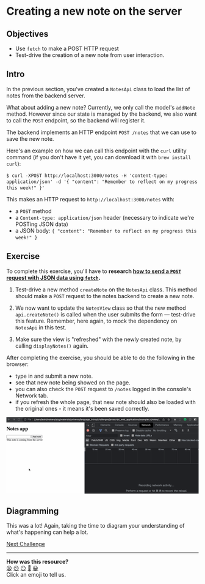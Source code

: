 # Creating a new note on the server

## Objectives

 * Use `fetch` to make a POST HTTP request
 * Test-drive the creation of a new note from user interaction.

## Intro

In the previous section, you've created a `NotesApi` class to load the list 
of notes from the backend server.

What about adding a new note? Currently, we only call the model's
`addNote` method. However since our state is managed by the backend, we also
want to call the `POST` endpoint, so the backend will register it.

The backend implements an HTTP endpoint `POST /notes` that we can use to save
the new note.

Here's an example on how we can call this endpoint with the `curl` utility
command (if you don't have it yet, you can download it with `brew install
curl`):

```
$ curl -XPOST http://localhost:3000/notes -H 'content-type: application/json' -d '{ "content": "Remember to reflect on my progress this week!" }'
```

This makes an HTTP request to `http://localhost:3000/notes` with:
 * a `POST` method
 * a `Content-type: application/json` header (necessary to indicate we're POSTing JSON data)
 * a JSON body: `{ "content": "Remember to reflect on my progress this week!" }`

<!-- OMITTED -->

## Exercise 

To complete this exercise, you'll have to **research [how to send a `POST`
request with JSON data using `fetch`](https://developer.mozilla.org/en-US/docs/Web/API/Fetch_API/Using_Fetch#uploading_json_data).**

1. Test-drive a new method `createNote` on the `NotesApi` class. This method
   should make a `POST` request to the notes backend to create a new note.

2. We now want to update the `NotesView` class so that the new method `api.createNote()` is called when the user submits the form — test-drive this feature. Remember, here again, to mock the dependency on `NotesApi` in this test.

3. Make sure the view is "refreshed" with the newly created note, by calling `displayNotes()` again.

After completing the exercise, you should be able to do the following in the
browser:
 * type in and submit a new note.
 * see that new note being showed on the page.
* you can also check the `POST` request to `/notes` logged in the console's Network tab.
 * if you refresh the whole page, that new note should also be loaded with the original ones - it means it's been saved correctly.

![](./resources/notes-fetch-2.gif)

## Diagramming

This was a lot! Again, taking the time to diagram your understanding of what's
happening can help a lot.

[Next Challenge](16_promises.md)

<!-- BEGIN GENERATED SECTION DO NOT EDIT -->

---

**How was this resource?**  
[😫](https://airtable.com/shrUJ3t7KLMqVRFKR?prefill_Repository=makersacademy%2Fjavascript-web-applications&prefill_File=contents%2F15_creating_new_note_server.md&prefill_Sentiment=😫) [😕](https://airtable.com/shrUJ3t7KLMqVRFKR?prefill_Repository=makersacademy%2Fjavascript-web-applications&prefill_File=contents%2F15_creating_new_note_server.md&prefill_Sentiment=😕) [😐](https://airtable.com/shrUJ3t7KLMqVRFKR?prefill_Repository=makersacademy%2Fjavascript-web-applications&prefill_File=contents%2F15_creating_new_note_server.md&prefill_Sentiment=😐) [🙂](https://airtable.com/shrUJ3t7KLMqVRFKR?prefill_Repository=makersacademy%2Fjavascript-web-applications&prefill_File=contents%2F15_creating_new_note_server.md&prefill_Sentiment=🙂) [😀](https://airtable.com/shrUJ3t7KLMqVRFKR?prefill_Repository=makersacademy%2Fjavascript-web-applications&prefill_File=contents%2F15_creating_new_note_server.md&prefill_Sentiment=😀)  
Click an emoji to tell us.

<!-- END GENERATED SECTION DO NOT EDIT -->
